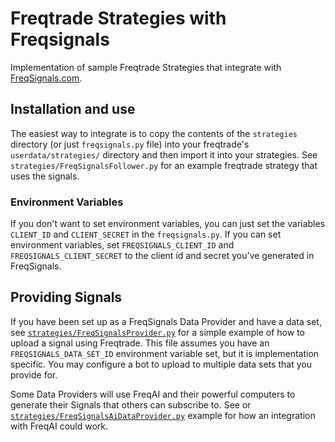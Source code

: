 # Freqtrade Strategies with Freqsignals

Implementation of sample Freqtrade Strategies that integrate with [FreqSignals.com](https://freqsignals.com).

## Installation and use

The easiest way to integrate is to copy the contents of the `strategies` directory (or just `freqsignals.py` file) into your freqtrade's `userdata/strategies/` directory and then import it into your strategies. See `strategies/FreqSignalsFollower.py` for an example freqtrade strategy that uses the signals.

### Environment Variables

If you don't want to set environment variables, you can just set the variables `CLIENT_ID` and `CLIENT_SECRET` in the `freqsignals.py`. If you can set environment variables, set `FREQSIGNALS_CLIENT_ID` and `FREQSIGNALS_CLIENT_SECRET` to the client id and secret you've generated in FreqSignals.

## Providing Signals

If you have been set up as a FreqSignals Data Provider and have a data set, see [`strategies/FreqSignalsProvider.py`](strategies/FreqSignalsProvider.py) for a simple example of how to upload a signal using Freqtrade. This file assumes you have an `FREQSIGNALS_DATA_SET_ID` environment variable set, but it is implementation specific. You may configure a bot to upload to multiple data sets that you provide for.

Some Data Providers will use FreqAI and their powerful computers to generate their Signals that others can subscribe to. See or [`strategies/FreqSignalsAiDataProvider.py`](strategies/FreqSignalsAiDataProvider.py) example for how an integration with FreqAI could work.
